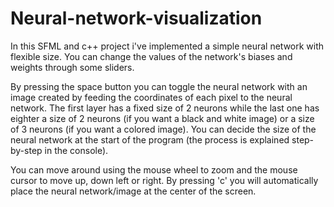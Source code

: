 # Neural-network-visualization

In this SFML and c++ project i've implemented a simple neural network with flexible size. 
You can change the values of the network's biases and weights through some sliders.

By pressing the space button you can toggle the neural network with an image created by feeding the coordinates of each pixel to the neural network.
The first layer has a fixed size of 2 neurons while the last one has eighter a size of 2 neurons (if you want a black and white image) or a size of 3 neurons (if you want a colored image).
You can decide the size of the neural network at the start of the program (the process is explained step-by-step in the console). 

You can move around using the mouse wheel to zoom and the mouse cursor to move up, down left or right. 
By pressing 'c' you will automatically place the neural network/image at the center of the screen. 
